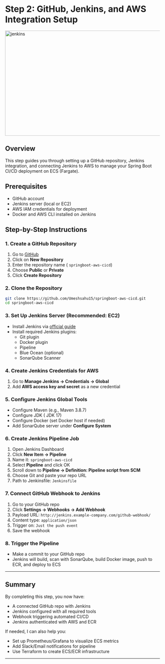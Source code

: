 # Step 2: GitHub, Jenkins, and AWS Integration Setup

<img width="880" height="341" alt="jenkins" src="https://github.com/user-attachments/assets/9184922a-1043-45c6-8fba-8b765ff4af8d" />


## Overview

This step guides you through setting up a GitHub repository, Jenkins integration, and connecting Jenkins to AWS to manage your Spring Boot CI/CD deployment on ECS (Fargate).

## Prerequisites

- GitHub account
- Jenkins server (local or EC2)
- AWS IAM credentials for deployment
- Docker and AWS CLI installed on Jenkins

## Step-by-Step Instructions

### 1. Create a GitHub Repository

1. Go to [GitHub](https://github.com)
2. Click on **New Repository**
3. Enter the repository name ( `springboot-aws-cicd`)
4. Choose **Public** or **Private**
5. Click **Create Repository**

### 2. Clone the Repository
```bash
git clone https://github.com/Umeshsahu15/springboot-aws-cicd.git
cd springboot-aws-cicd
```

### 3. Set Up Jenkins Server (Recommended: EC2)
- Install Jenkins via [official guide](https://www.jenkins.io/doc/book/installing/)
- Install required Jenkins plugins:
  - Git plugin
  - Docker plugin
  - Pipeline
  - Blue Ocean (optional)
  - SonarQube Scanner

### 4. Create Jenkins Credentials for AWS
1. Go to **Manage Jenkins → Credentials → Global**
2. Add **AWS access key and secret** as a new credential

### 5. Configure Jenkins Global Tools
- Configure Maven (e.g., Maven 3.8.7)
- Configure JDK ( JDK 17)
- Configure Docker (set Docker host if needed)
- Add SonarQube server under **Configure System**

### 6. Create Jenkins Pipeline Job
1. Open Jenkins Dashboard
2. Click **New Item → Pipeline**
3. Name it: `springboot-aws-cicd`
4. Select **Pipeline** and click OK
5. Scroll down to **Pipeline → Definition: Pipeline script from SCM**
6. Choose Git and paste your repo URL
7. Path to Jenkinsfile: `Jenkinsfile`

### 7. Connect GitHub Webhook to Jenkins
1. Go to your GitHub repo
2. Click **Settings → Webhooks → Add Webhook**
3. Payload URL: `http://jenkins.example-company.com/github-webhook/`
4. Content type: `application/json`
5. Trigger on: `Just the push event`
6. Save the webhook

### 8. Trigger the Pipeline
- Make a commit to your GitHub repo
- Jenkins will build, scan with SonarQube, build Docker image, push to ECR, and deploy to ECS

---

## Summary
By completing this step, you now have:
- A connected GitHub repo with Jenkins
- Jenkins configured with all required tools
- Webhook triggering automated CI/CD
- Jenkins authenticated with AWS and ECR

If needed, I can also help you:
- Set up Prometheus/Grafana to visualize ECS metrics
- Add Slack/Email notifications for pipeline
- Use Terraform to create ECS/ECR infrastructure

---
